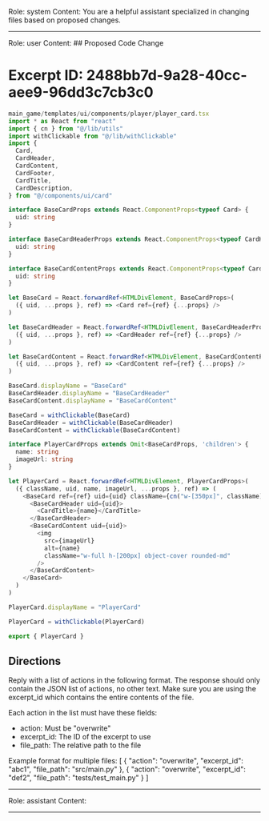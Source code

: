 Role: system
Content: You are a helpful assistant specialized in changing files based on proposed changes.
__________________
Role: user
Content: ## Proposed Code Change
# Excerpt ID: 2488bb7d-9a28-40cc-aee9-96dd3c7cb3c0
```typescript
main_game/templates/ui/components/player/player_card.tsx
import * as React from "react"
import { cn } from "@/lib/utils"
import withClickable from "@/lib/withClickable"
import {
  Card,
  CardHeader,
  CardContent,
  CardFooter,
  CardTitle,
  CardDescription,
} from "@/components/ui/card"

interface BaseCardProps extends React.ComponentProps<typeof Card> {
  uid: string
}

interface BaseCardHeaderProps extends React.ComponentProps<typeof CardHeader> {
  uid: string
}

interface BaseCardContentProps extends React.ComponentProps<typeof CardContent> {
  uid: string
}

let BaseCard = React.forwardRef<HTMLDivElement, BaseCardProps>(
  ({ uid, ...props }, ref) => <Card ref={ref} {...props} />
)

let BaseCardHeader = React.forwardRef<HTMLDivElement, BaseCardHeaderProps>(
  ({ uid, ...props }, ref) => <CardHeader ref={ref} {...props} />
)

let BaseCardContent = React.forwardRef<HTMLDivElement, BaseCardContentProps>(
  ({ uid, ...props }, ref) => <CardContent ref={ref} {...props} />
)

BaseCard.displayName = "BaseCard"
BaseCardHeader.displayName = "BaseCardHeader"
BaseCardContent.displayName = "BaseCardContent"

BaseCard = withClickable(BaseCard)
BaseCardHeader = withClickable(BaseCardHeader)
BaseCardContent = withClickable(BaseCardContent)

interface PlayerCardProps extends Omit<BaseCardProps, 'children'> {
  name: string
  imageUrl: string
}

let PlayerCard = React.forwardRef<HTMLDivElement, PlayerCardProps>(
  ({ className, uid, name, imageUrl, ...props }, ref) => (
    <BaseCard ref={ref} uid={uid} className={cn("w-[350px]", className)} {...props}>
      <BaseCardHeader uid={uid}>
        <CardTitle>{name}</CardTitle>
      </BaseCardHeader>
      <BaseCardContent uid={uid}>
        <img
          src={imageUrl}
          alt={name}
          className="w-full h-[200px] object-cover rounded-md"
        />
      </BaseCardContent>
    </BaseCard>
  )
)

PlayerCard.displayName = "PlayerCard"

PlayerCard = withClickable(PlayerCard)

export { PlayerCard }
```

## Directions
Reply with a list of actions in the following format. The response should only contain the JSON list of actions, no other text.
Make sure you are using the excerpt_id which contains the entire contents of the file.

Each action in the list must have these fields:
- action: Must be "overwrite"
- excerpt_id: The ID of the excerpt to use
- file_path: The relative path to the file

Example format for multiple files:
[
    {
        "action": "overwrite",
        "excerpt_id": "abc1",
        "file_path": "src/main.py"
    },
    {
        "action": "overwrite",
        "excerpt_id": "def2",
        "file_path": "tests/test_main.py"
    }
]
__________________
Role: assistant
Content: 
__________________
